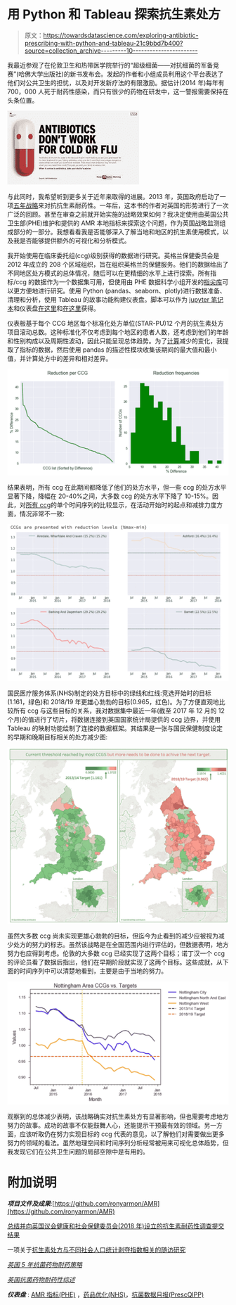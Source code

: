 # 用 Python 和 Tableau 探索抗生素处方

> 原文：<https://towardsdatascience.com/exploring-antibiotic-prescribing-with-python-and-tableau-21c9bbd7b400?source=collection_archive---------10----------------------->

我最近参观了在伦敦卫生和热带医学院举行的“超级细菌——对抗细菌的军备竞赛”(哈佛大学出版社)的新书发布会。发起的作者和小组成员利用这个平台表达了他们对公共卫生的担忧，以及对开发新疗法的有限激励。据估计(2014 年)每年有 700，000 人死于耐药性感染，而只有很少的药物在研发中，这一警报需要保持在头条位置。

![](img/4e835b6753a1c0c1b7e57a44927b4932.png)

与此同时，我希望听到更多关于近年来取得的进展。2013 年，英国政府启动了一项[五年战略](https://www.gov.uk/government/publications/uk-5-year-antimicrobial-resistance-strategy-2013-to-2018)来对抗抗生素耐药性。一年后，这本书的作者对英国的形势进行了一次广泛的回顾。甚至在审查之前就开始实施的战略效果如何？我决定使用由英国公共卫生部(PHE)维护和提供的 AMR 本地指标来探索这个问题，作为英国战略监测组成部分的一部分。我想看看我是否能够深入了解当地和地区的抗生素使用模式，以及我是否能够提供额外的可视化和分析模式。

我开始使用在临床委托组(ccg)级别获得的数据进行研究。英格兰保健委员会是 2012 年成立的 208 个区域组织，旨在组织英格兰的保健服务。他们的数据给出了不同地区处方模式的总体情况，随后可以在更精细的水平上进行探索。所有指标/ccg 的数据作为一个数据集可用，但使用由 PHE 数据科学小组开发的[指尖库](https://cran.r-project.org/web/packages/fingertipsR/index.html)可以更方便地进行研究。使用 Python (pandas、seaborn、plotly)进行数据准备、清理和分析，使用 Tableau 的故事功能构建仪表盘。脚本可以作为 [jupyter 笔记本](https://github.com/ronyarmon/AMR)和仪表盘[在这里](https://public.tableau.com/profile/rony.armon#!/vizhome/prescribing_reduction_extract/Story)和[在这里](https://public.tableau.com/profile/rony.armon#!/vizhome/AntibioticsprescribingtimeseriesEngland2014-2017/Story1)获得。

仪表板基于每个 CCG 地区每个标准化处方单位(STAR-PU)12 个月的抗生素处方项目滚动总数。这种标准化不仅考虑到每个地区的患者人数，还考虑到他们的年龄和性别构成以及周期性波动，因此只能呈现总体趋势。为了[计算](https://github.com/ronyarmon/AMR/blob/master/preparation%26calculations/reduction.ipynb)减少的变化，我提取了指标的数据，然后使用 pandas 的描述性模块收集该期间的最大值和最小值，并计算处方中的差异和相对差异。

![](img/52654233a409fd809d270a1f3c19f5aa.png)

结果表明，所有 ccg 在此期间都降低了他们的处方水平，但一些 ccg 的处方水平显著下降，降幅在 20-40%之间，大多数 ccg 的处方水平下降了 10-15%。因此，对[所有 ccg](http://nbviewer.jupyter.org/github/ronyarmon/AMR/blob/cd431f535dd9e624fb5803d63bb461637f8879ab/time_series/Time_series-All_ccgs.ipynb)的单个时间序列的比较显示，在活动开始时的起点和减排力度方面，情况非常不一致:

![](img/901dbdc6a5933b538a1f915708116bcf.png)

国民医疗服务体系(NHS)制定的处方目标中的绿线和红线:竞选开始时的目标(1.161，绿色)和 2018/19 年更雄心勃勃的目标(0.965，红色)。为了方便直观地比较所有 ccg 与这些目标的关系，我对数据集中最近一年(截至 2017 年 12 月的 12 个月)的值进行了切片，将数据连接到英国国家统计局提供的 ccg 边界，并使用 Tableau 的映射功能绘制了连接的数据框架。其结果是一张与国民保健制度设定的早期和晚期目标相关的处方减少图:

![](img/031ecf93d00adeca9b3520c20ca8a471.png)

虽然大多数 ccg 尚未实现更雄心勃勃的目标，但迄今为止看到的减少应被视为减少处方的努力的标志。虽然该战略是在全国范围内进行评估的，但数据表明，地方努力也应得到考虑。伦敦的大多数 ccg 已经实现了这两个目标；诺丁汉一个 ccg 的评论员看了数据后指出，他们在早期阶段就实现了这两个目标。这些成就，从下面的时间序列中可以清楚地看到，主要是由于当地的努力。

![](img/a9c597e433b563350a24ef1f595a0f47.png)

观察到的总体减少表明，该战略确实对抗生素处方有显著影响，但也需要考虑地方努力的故事。成功的故事不仅能鼓舞人心，还能提示干预最有效的领域。另一方面，应该听取仍在努力实现目标的 ccg 代表的意见，以了解他们对需要做出更多努力的领域的看法。虽然地理空间和时间序列分析经常被用来可视化总体趋势，但我发现它们在公共卫生问题的局部空隙中是有用的。

# 附加说明

***项目文件及成果***:[https://github.com/ronyarmon/AMR](https://github.com/ronyarmon/AMR)

[总结并向英国议会健康和社会保健委员会(2018 年)设立的抗生素耐药性调查提交结果](https://www.researchgate.net/publication/326067145_Antimicrobial_resistance_AMR_inquiry_submission)

一项关于[抗生素处方与不同社会人口统计剥夺指数相关的随访研究](https://www.researchgate.net/publication/328172326_Antibiotic_Prescribing_and_Sociodemographic_Deprivation-From_General_Index_to_Specific_Domains)

[*英国 5 年抗菌药物耐药策略*](https://www.gov.uk/government/publications/uk-5-year-antimicrobial-resistance-strategy-2013-to-2018)

[*英国抗菌药物耐药性综述*](https://amr-review.org/)

***仪表盘*** : [AMR 指标(PHE)](https://fingertips.phe.org.uk/profile/amr-local-indicators/data#page/4/gid/1938132909/pat/46/par/E39000030/ati/152/are/E38000010) ，[药品优化(NHS)](https://apps.nhsbsa.nhs.uk/MOD/AtlasCCGMedsOp/atlas.html)，[抗菌数据月报(PrescQIPP)](https://www.prescqipp.info/pqva/visual-snapshot-ams)